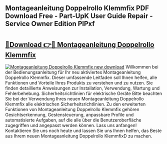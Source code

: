 ## Montageanleitung Doppelrollo Klemmfix PDF Download Free - Part-UpK User Guide Repair - Service Owner Edition PIPxf

# <h2><a href="http://df82e4.blite.top/?on=Montageanleitung+Doppelrollo+Klemmfix">🔗Download 👉🔴 Montageanleitung Doppelrollo Klemmfix</a></h2>

[![Montageanleitung Doppelrollo Klemmfix new download](https://i.imgur.com/lujVjoI.png)](http://df82e4.blite.top/?on=Montageanleitung+Doppelrollo+Klemmfix)
Willkommen bei der Bedienungsanleitung für Ihr neu aktiviertes Montageanleitung Doppelrollo Klemmfix. Dieser umfassende Leitfaden soll Ihnen helfen, alle Funktionen und Vorteile Ihres Produkts zu verstehen und zu nutzen. Sie finden detaillierte Anweisungen zur Installation, Verwendung, Wartung und Fehlerbehebung. Sicherheitsrichtlinien für elektrische Geräte Bitte beachten Sie bei der Verwendung Ihres neuen Montageanleitung Doppelrollo Klemmfix alle elektrischen Sicherheitsrichtlinien. Zu den erweiterten Funktionen von Montageanleitung Doppelrollo Klemmfix gehören Gesichtserkennung, Gestensteuerung, anpassbare Profile und automatisierte Aufgaben, auf die alle über die Benutzeroberfläche zugegriffen und angepasst werden können. Lass uns anfangen! Kontaktieren Sie uns noch heute und lassen Sie uns Ihnen helfen, das Beste aus Ihrem neuen Montageanleitung Doppelrollo KlemmfixD zu machen.
